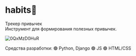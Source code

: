 # habits:deciduous_tree:
Трекер привычек    
Инструмент для формирования полезных привычек.    

![0QxMzD0HuR](https://user-images.githubusercontent.com/60538860/128242354-ab929bf0-4ab1-4040-a0e2-45781d4feee1.gif)


Средства разработки: 
:green_circle: Python, Django
:green_circle: JS
:green_circle: HTML/CSS
